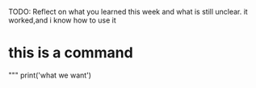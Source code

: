 TODO: Reflect on what you learned this week and what is still unclear.
it worked,and i know how to use it 
# this is a command 
"""
print('what we want')